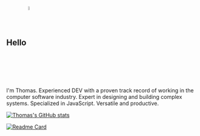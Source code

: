 ## Hello <img src="https://upload.wikimedia.org/wikipedia/commons/d/da/Flag_of_Argentina-Animated.gif" width="5%" alt="flag" align="center">

I'm Thomas. Experienced DEV with a proven track record of working in the computer software industry. Expert in designing and building complex systems. Specialized in JavaScript. Versatile and productive.

[![Thomas's GitHub stats](https://github-readme-stats.vercel.app/api?username=thomasbeckford&theme=react)](https://github.com/thomasbeckford)

[![Readme Card](https://github-readme-stats.vercel.app/api/pin/?username=thomasbeckford&repo=portfolio&theme=react)](https://github.com/thomasbeckford/portfolio)
